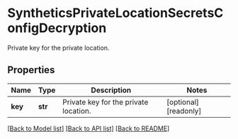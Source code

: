 # SyntheticsPrivateLocationSecretsConfigDecryption

Private key for the private location.

## Properties

| Name    | Type    | Description                           | Notes                 |
| ------- | ------- | ------------------------------------- | --------------------- |
| **key** | **str** | Private key for the private location. | [optional] [readonly] |

[[Back to Model list]](README.md#documentation-for-models) [[Back to API list]](README.md#documentation-for-api-endpoints) [[Back to README]](README.md)
